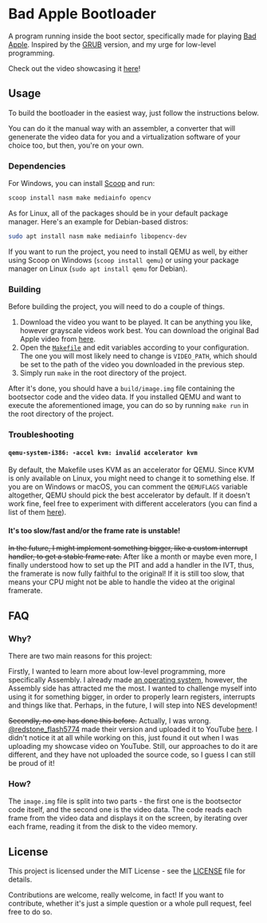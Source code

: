 # Bad Apple Bootloader
A program running inside the boot sector, specifically made for playing [Bad Apple](https://www.youtube.com/watch?v=UkgK8eUdpAo).
Inspired by the [GRUB](https://github.com/noeamiot/Bad-Apple-on-GRUB) version, and my urge for low-level programming.

Check out the video showcasing it [here](https://www.youtube.com/watch?v=eKCEhFYnbD8)!

## Usage
To build the bootloader in the easiest way, just follow the instructions below.

You can do it the manual way with an assembler, a converter that will genenerate the video data for you and a virtualization software of your choice too, but then, you're on your own.

### Dependencies
For Windows, you can install [Scoop](https://scoop.sh/) and run:
```powershell
scoop install nasm make mediainfo opencv
```

As for Linux, all of the packages should be in your default package manager. Here's an example for Debian-based distros:
```bash
sudo apt install nasm make mediainfo libopencv-dev
```

If you want to run the project, you need to install QEMU as well, by either using Scoop on Windows (`scoop install qemu`) or using your package manager on Linux (`sudo apt install qemu` for Debian).

### Building
Before building the project, you will need to do a couple of things. 

1. Download the video you want to be played. It can be anything you like, however grayscale videos work best. You can download the original Bad Apple video from [here](https://archive.org/details/TouhouBadApple).
2. Open the [`Makefile`](Makefile) and edit variables according to your configuration. The one you will most likely need to change is `VIDEO_PATH`, which should be set to the path of the video you downloaded in the previous step.
3. Simply run `make` in the root directory of the project.

After it's done, you should have a `build/image.img` file containing the bootsector code and the video data.
If you installed QEMU and want to execute the aforementioned image, you can do so by running `make run` in the root directory of the project.

### Troubleshooting
#### `qemu-system-i386: -accel kvm: invalid accelerator kvm`
By default, the Makefile uses KVM as an accelerator for QEMU. Since KVM is only available on Linux, you might need to change it to something else. If you are on Windows or macOS, you can comment the `QEMUFLAGS` variable altogether, QEMU should pick the best accelerator by default. If it doesn't work fine, feel free to experiment with different accelerators (you can find a list of them [here](https://www.qemu.org/docs/master/system/introduction.html#virtualisation-accelerators)).

#### It's too slow/fast and/or the frame rate is unstable!
~~In the future, I might implement something bigger, like a custom interrupt handler, to get a stable frame rate.~~ After like a month or maybe even more, I finally understood how to set up the PIT and add a handler in the IVT, thus, the framerate is now fully faithful to the original!
If it is still too slow, that means your CPU might not be able to handle the video at the original framerate.

## FAQ
### Why?
There are two main reasons for this project:

Firstly, I wanted to learn more about low-level programming, more specifically Assembly. I already made [an operating system](https://github.com/bemxio/bemxos), however, the Assembly side has attracted me the most. I wanted to challenge myself into using it for something bigger, in order to properly learn registers, interrupts and things like that. Perhaps, in the future, I will step into NES development!

~~Secondly, no one has done this before.~~
Actually, I was wrong. [@redstone_flash5774](https://www.youtube.com/channel/UCxL3ay5lRA4KvCX56sRIUeA) made their version and uploaded it to YouTube [here](https://www.youtube.com/watch?v=DsJH3SNYqvM). I didn't notice it at all while working on this, just found it out when I was uploading my showcase video on YouTube. Still, our approaches to do it are different, and they have not uploaded the source code, so I guess I can still be proud of it!

### How?
The `image.img` file is split into two parts - the first one is the bootsector code itself, and the second one is the video data.
The code reads each frame from the video data and displays it on the screen, by iterating over each frame, reading it from the disk to the video memory.

## License
This project is licensed under the MIT License - see the [LICENSE](LICENSE) file for details.

Contributions are welcome, really welcome, in fact! If you want to contribute, whether it's just a simple question or a whole pull request, feel free to do so.